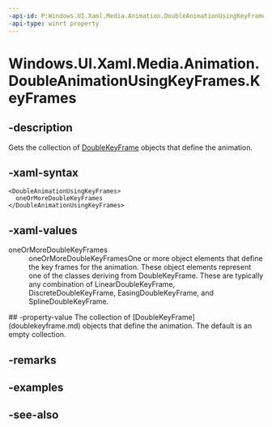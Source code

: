 ```yaml
---
-api-id: P:Windows.UI.Xaml.Media.Animation.DoubleAnimationUsingKeyFrames.KeyFrames
-api-type: winrt property
---
```


<!-- Property syntax
public Windows.UI.Xaml.Media.Animation.DoubleKeyFrameCollection KeyFrames { get; }
-->

# Windows.UI.Xaml.Media.Animation.DoubleAnimationUsingKeyFrames.KeyFrames

## -description
Gets the collection of [DoubleKeyFrame](doublekeyframe.md) objects that define the animation.



## -xaml-syntax
```xaml
<DoubleAnimationUsingKeyFrames>
  oneOrMoreDoubleKeyFrames
</DoubleAnimationUsingKeyFrames>
```


## -xaml-values
<dl><dt>oneOrMoreDoubleKeyFrames</dt><dd>oneOrMoreDoubleKeyFramesOne or more object elements that define the key frames for the animation. These object elements represent one of the classes deriving from DoubleKeyFrame. These are typically any combination of LinearDoubleKeyFrame, DiscreteDoubleKeyFrame, EasingDoubleKeyFrame, and SplineDoubleKeyFrame.</dd>
</dl>
## -property-value
The collection of [DoubleKeyFrame](doublekeyframe.md) objects that define the animation. The default is an empty collection.

## -remarks

## -examples

## -see-also
